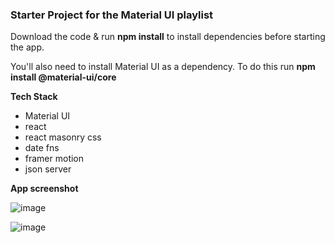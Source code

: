 ### Starter Project for the Material UI playlist

Download the code & run **npm install** to install dependencies before starting the app.

You'll also need to install Material UI as a dependency. To do this run **npm install @material-ui/core**


**Tech Stack**

* Material UI
* react
* react masonry css
* date fns
* framer motion
* json server

**App screenshot**

![image](https://user-images.githubusercontent.com/46918492/128691393-79023325-70f2-4ffe-8e51-8033c006919f.png)


![image](https://user-images.githubusercontent.com/46918492/128691347-cbee7fb7-d757-4192-83de-6e8a0ac98e9d.png)


